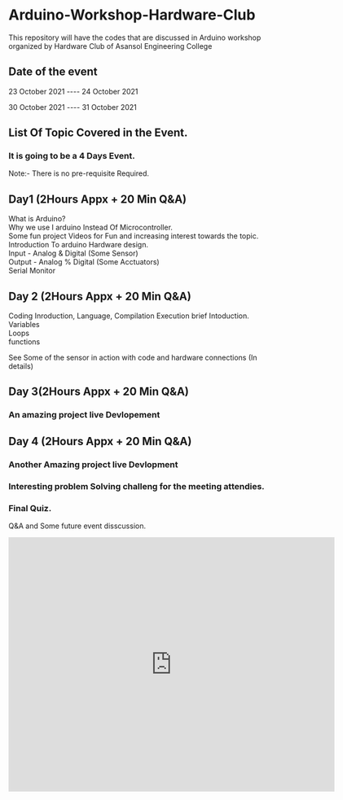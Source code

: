 # Arduino-Workshop-Hardware-Club
This repository will have the codes that are discussed in Arduino workshop organized by Hardware Club of Asansol Engineering College 

## Date of the event

23 October 2021          ----               24 October 2021

30 October 2021          ----               31 October 2021


## List Of Topic Covered in the Event.

### It is going to be a 4 Days Event.
  Note:- There is no pre-requisite Required.
  ## Day1 (2Hours Appx + 20 Min Q&A)
   
   What is Arduino? <br>
   Why we use I arduino Instead Of Microcontroller. <br>
   Some fun project Videos for Fun and increasing interest towards the topic. <br>
   Introduction To arduino Hardware design. <br>
   Input - Analog & Digital   (Some Sensor) <br>
   Output - Analog % Digital  (Some Acctuators)<br> 
   Serial Monitor <br>
   
   ## Day 2 (2Hours Appx + 20 Min Q&A)
   
   Coding Inroduction, Language, Compilation Execution brief Intoduction. <br>
   Variables <br>
   Loops <br>
   functions  <br>
   
   See Some of the sensor in action with code and hardware connections (In details)  <br>
   
   ## Day 3(2Hours Appx + 20 Min Q&A)  <br>
  
   ### An amazing project live Devlopement <br>
   
   ## Day 4 (2Hours Appx + 20 Min Q&A)  <br>
   
   ### Another Amazing project live Devlopment  <br>
   
   ### Interesting problem Solving challeng for the meeting attendies.  <br>
   ### Final Quiz.  <br>
   Q&A and Some future event disscussion.   <br>
   
 <iframe src="https://docs.google.com/forms/d/e/1FAIpQLSflWPEtx5IIdF6f6HqUh5vRqObkVdxjaKXNBySChmosQqtc0A/viewform?embedded=true" width="640" height="500" frameborder="0" marginheight="0" marginwidth="0">Loading…</iframe>  
   
